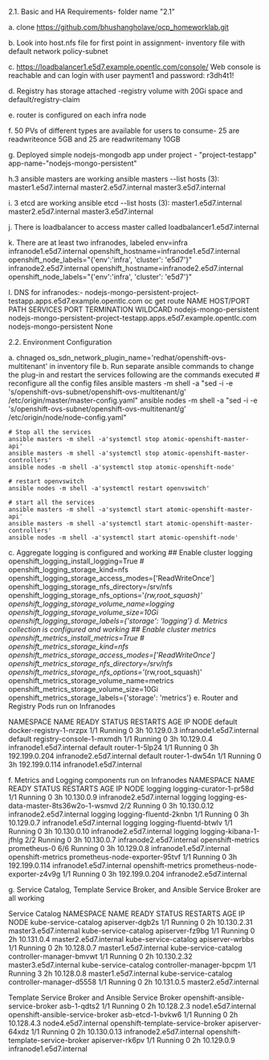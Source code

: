 2.1. Basic and HA Requirements- folder name "2.1"

a. clone https://github.com/bhushangholave/ocp_homeworklab.git

b. Look into host.nfs file for first point in assignment- inventory file with default network policy-subnet

c. https://loadbalancer1.e5d7.example.opentlc.com/console/ 
   Web console is reachable and can login with
 user payment1 and password: r3dh4t1!
 
d. Registry has storage attached -registry volume with 20Gi space and default/registry-claim

e. router is configured on each infra node

f. 50 PVs of different types are available for users to consume- 25 are readwriteonce 5GB and 25 are readwritemany 10GB

g. Deployed simple nodejs-mongodb app under project - "project-testapp"
  app-name-"nodejs-mongo-persistent"
  
h.3 ansible masters are working 
  ansible masters --list
  hosts (3):
    master1.e5d7.internal
    master2.e5d7.internal
    master3.e5d7.internal
    
i. 3 etcd are working 
ansible etcd --list
  hosts (3):
    master1.e5d7.internal
    master2.e5d7.internal
    master3.e5d7.internal
    
j. There is loadbalancer to access master called loadbalancer1.e5d7.internal

k. There are at least two infranodes, labeled env=infra
infranode1.e5d7.internal openshift_hostname=infranode1.e5d7.internal  openshift_node_labels="{'env':'infra', 'cluster': 'e5d7'}"
infranode2.e5d7.internal openshift_hostname=infranode2.e5d7.internal  openshift_node_labels="{'env':'infra', 'cluster': 'e5d7'}"

l. DNS for infranodes:- nodejs-mongo-persistent-project-testapp.apps.e5d7.example.opentlc.com
oc get route
NAME                      HOST/PORT                                                               PATH      SERVICES                  PORT      TERMINATION   WILDCARD
nodejs-mongo-persistent   nodejs-mongo-persistent-project-testapp.apps.e5d7.example.opentlc.com             nodejs-mongo-persistent   <all>                   None

2.2. Environment Configuration

a. chnaged os_sdn_network_plugin_name='redhat/openshift-ovs-multitenant' in inventory file
b. Run separate ansible commands to change the plug-in and restart the services
 	following are the commands executed
	# reconfigure all the config files
	ansible masters -m shell -a "sed -i -e 's/openshift-ovs-subnet/openshift-ovs-multitenant/g' /etc/origin/master/master-config.yaml"
	ansible nodes -m shell -a "sed -i -e 's/openshift-ovs-subnet/openshift-ovs-multitenant/g' /etc/origin/node/node-config.yaml"

	# Stop all the services
	ansible masters -m shell -a'systemctl stop atomic-openshift-master-api'
	ansible masters -m shell -a'systemctl stop atomic-openshift-master-controllers'
	ansible nodes -m shell -a'systemctl stop atomic-openshift-node'

	# restart openvswitch
	ansible nodes -m shell -a'systemctl restart openvswitch'

	# start all the services
	ansible masters -m shell -a'systemctl start atomic-openshift-master-api'
	ansible masters -m shell -a'systemctl start atomic-openshift-master-controllers'
	ansible nodes -m shell -a'systemctl start atomic-openshift-node'
c. Aggregate logging is configured and working
	## Enable cluster logging
	openshift_logging_install_logging=True
	#
	openshift_logging_storage_kind=nfs
	openshift_logging_storage_access_modes=['ReadWriteOnce']
	openshift_logging_storage_nfs_directory=/srv/nfs
	openshift_logging_storage_nfs_options='*(rw,root_squash)'
	openshift_logging_storage_volume_name=logging
	openshift_logging_storage_volume_size=10Gi
	openshift_logging_storage_labels={'storage': 'logging'}
d. Metrics collection is configured and working
	## Enable cluster metrics
	openshift_metrics_install_metrics=True
	#
	openshift_metrics_storage_kind=nfs
	openshift_metrics_storage_access_modes=['ReadWriteOnce']
	openshift_metrics_storage_nfs_directory=/srv/nfs
	openshift_metrics_storage_nfs_options='*(rw,root_squash)'
	openshift_metrics_storage_volume_name=metrics
	openshift_metrics_storage_volume_size=10Gi
	openshift_metrics_storage_labels={'storage': 'metrics'}
e. Router and Registry Pods run on Infranodes

NAMESPACE                           NAME                                      READY     STATUS      RESTARTS   AGE       IP              NODE
default                             docker-registry-1-nrzpx                   1/1       Running     0          3h        10.129.0.3      infranode1.e5d7.internal
default                             registry-console-1-mxmdh                  1/1       Running     0          3h        10.129.0.4      infranode1.e5d7.internal
default                             router-1-5lp24                            1/1       Running     0          3h        192.199.0.204   infranode2.e5d7.internal
default                             router-1-dw54n                            1/1       Running     0          3h        192.199.0.114   infranode1.e5d7.internal

f. Metrics and Logging components run on Infranodes
NAMESPACE                           NAME                                      READY     STATUS      RESTARTS   AGE       IP              NODE
logging                             logging-curator-1-pr58d                   1/1       Running     0          3h        10.130.0.9      infranode2.e5d7.internal
logging                             logging-es-data-master-8ts36w2o-1-wsmvd   2/2       Running     0          3h        10.130.0.12     infranode2.e5d7.internal
logging                             logging-fluentd-2knbn                     1/1       Running     0          3h        10.129.0.7      infranode1.e5d7.internal
logging                             logging-fluentd-btwlv                     1/1       Running     0          3h        10.130.0.10     infranode2.e5d7.internal
logging                             logging-kibana-1-jfhlg                    2/2       Running     0          3h        10.130.0.7      infranode2.e5d7.internal
openshift-metrics                   prometheus-0                              6/6       Running     0          3h        10.129.0.8      infranode1.e5d7.internal
openshift-metrics                   prometheus-node-exporter-95tvf            1/1       Running     0          3h        192.199.0.114   infranode1.e5d7.internal
openshift-metrics                   prometheus-node-exporter-z4v9g            1/1       Running     0          3h        192.199.0.204   infranode2.e5d7.internal

g. Service Catalog, Template Service Broker, and Ansible Service Broker are all working

Service Catalog
NAMESPACE                           NAME                                      READY     STATUS      RESTARTS   AGE       IP              NODE
kube-service-catalog                apiserver-dgb2s                           1/1       Running     0          2h        10.130.2.31     master3.e5d7.internal
kube-service-catalog                apiserver-fz9bg                           1/1       Running     0          2h        10.131.0.4      master2.e5d7.internal
kube-service-catalog                apiserver-wrbbs                           1/1       Running     0          2h        10.128.0.7      master1.e5d7.internal
kube-service-catalog                controller-manager-bmvwt                  1/1       Running     0          2h        10.130.2.32     master3.e5d7.internal
kube-service-catalog                controller-manager-bpcpm                  1/1       Running     3          2h        10.128.0.8      master1.e5d7.internal
kube-service-catalog                controller-manager-d5558                  1/1       Running     0          2h        10.131.0.5      master2.e5d7.internal

Template Service Broker and Ansible Service Broker
openshift-ansible-service-broker    asb-1-qdts2                               1/1       Running     0          2h        10.128.2.3      node1.e5d7.internal
openshift-ansible-service-broker    asb-etcd-1-bvkw6                          1/1       Running     0          2h        10.128.4.3      node4.e5d7.internal
openshift-template-service-broker   apiserver-64xdz                           1/1       Running     0          2h        10.130.0.13     infranode2.e5d7.internal
openshift-template-service-broker   apiserver-rk6pv                           1/1       Running     0          2h        10.129.0.9      infranode1.e5d7.internal





